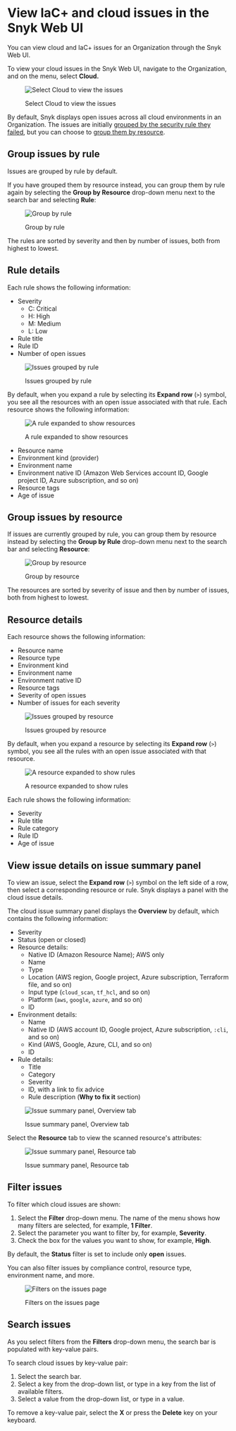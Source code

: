 # View IaC+ and cloud issues in the Snyk Web UI

You can view cloud and IaC+ issues for an Organization through the Snyk Web UI.

To view your cloud issues in the Snyk Web UI, navigate to the Organization, and on the menu, select **Cloud.**

<figure><img src="../../../../.gitbook/assets/snyk-cloud-access-issues-page-3.png" alt="Select Cloud to view the issues"><figcaption><p>Select Cloud to view the issues</p></figcaption></figure>

By default, Snyk displays open issues across all cloud environments in an Organization. The issues are initially [grouped by the security rule they failed](view-cloud-and-integragted-iac-issues-in-the-snyk-web-ui.md#group-cloud-issues-by-rule), but you can choose to [group them by resource](view-cloud-and-integragted-iac-issues-in-the-snyk-web-ui.md#group-cloud-issues-by-resource).

## Group issues by rule

Issues are grouped by rule by default.

If you have grouped them by resource instead, you can group them by rule again by selecting the **Group by Resource** drop-down menu next to the search bar and selecting **Rule**:

<figure><img src="../../../../.gitbook/assets/snyk-cloud-how-to-group-by-rule-3.png" alt="Group by rule"><figcaption><p>Group by rule</p></figcaption></figure>

The rules are sorted by severity and then by number of issues, both from highest to lowest.

## Rule details

Each rule shows the following information:

* Severity
  * C: Critical
  * H: High
  * M: Medium
  * L: Low
* Rule title
* Rule ID
* Number of open issues

<figure><img src="../../../../.gitbook/assets/snyk-cloud-grouped-by-rule-3.png" alt="Issues grouped by rule"><figcaption><p>Issues grouped by rule</p></figcaption></figure>

By default, when you expand a rule by selecting its **Expand row** (`>`) symbol, you see all the resources with an open issue associated with that rule. Each resource shows the following information:

<figure><img src="../../../../.gitbook/assets/snyk-cloud-grouped-by-rule-resource-4.png" alt="A rule expanded to show resources"><figcaption><p>A rule expanded to show resources</p></figcaption></figure>

* Resource name
* Environment kind (provider)
* Environment name
* Environment native ID (Amazon Web Services account ID, Google project ID, Azure subscription, and so on)
* Resource tags
* Age of issue

## Group issues by resource

If issues are currently grouped by rule, you can group them by resource instead by selecting the **Group by Rule** drop-down menu next to the search bar and selecting **Resource**:

<figure><img src="../../../../.gitbook/assets/snyk-cloud-how-to-group-by-resource-3.png" alt="Group by resource"><figcaption><p>Group by resource</p></figcaption></figure>

The resources are sorted by severity of issue and then by number of issues, both from highest to lowest.

## Resource details

Each resource shows the following information:

* Resource name
* Resource type
* Environment kind
* Environment name
* Environment native ID
* Resource tags
* Severity of open issues
* Number of issues for each severity

<figure><img src="../../../../.gitbook/assets/snyk-cloud-grouped-by-resource-3.png" alt="Issues grouped by resource"><figcaption><p>Issues grouped by resource</p></figcaption></figure>

By default, when you expand a resource by selecting its **Expand row** (`>`) symbol, you see all the rules with an open issue associated with that resource.

<figure><img src="../../../../.gitbook/assets/snyk-cloud-grouped-by-resource-rule-4.png" alt="A resource expanded to show rules"><figcaption><p>A resource expanded to show rules</p></figcaption></figure>

Each rule shows the following information:

* Severity
* Rule title
* Rule category
* Rule ID
* Age of issue

## View issue details on issue summary panel

To view an issue, select the **Expand row** (`>`) symbol on the left side of a row, then select a corresponding resource or rule. Snyk displays a panel with the cloud issue details.

The cloud issue summary panel displays the **Overview** by default, which contains the following information:

* Severity
* Status (open or closed)
* Resource details:
  * Native ID (Amazon Resource Name); AWS only
  * Name
  * Type
  * Location (AWS region, Google project, Azure subscription, Terraform file, and so on)
  * Input type (`cloud_scan`, `tf_hcl`, and so on)
  * Platform (`aws`, `google`, `azure`, and so on)
  * ID
* Environment details:
  * Name
  * Native ID (AWS account ID, Google project, Azure subscription, `:cli`, and so on)
  * Kind (AWS, Google, Azure, CLI, and so on)
  * ID
* Rule details:
  * Title
  * Category
  * Severity
  * ID, with a link to fix advice
  * Rule description (**Why to fix it** section)

<figure><img src="../../../../.gitbook/assets/snyk-cloud-issue-panel-overview-2.png" alt="Issue summary panel, Overview tab"><figcaption><p>Issue summary panel, Overview tab</p></figcaption></figure>

Select the **Resource** tab to view the scanned resource's attributes:

<figure><img src="../../../../.gitbook/assets/snyk-cloud-issue-panel-resource-2.png" alt="Issue summary panel, Resource tab"><figcaption><p>Issue summary panel, Resource tab</p></figcaption></figure>

## Filter issues

To filter which cloud issues are shown:

1. Select the **Filter** drop-down menu. The name of the menu shows how many filters are selected, for example, **1 Filter**.
2. Select the parameter you want to filter by, for example, **Severity**.
3. Check the box for the values you want to show, for example, **High**.

By default, the **Status** filter is set to include only **open** issues.

You can also filter issues by compliance control, resource type, environment name, and more.

<figure><img src="../../../../.gitbook/assets/snyk-cloud-issue-filters-4.png" alt="Filters on the issues page"><figcaption><p>Filters on the issues page</p></figcaption></figure>

## Search issues

As you select filters from the **Filters** drop-down menu, the search bar is populated with key-value pairs.

To search cloud issues by key-value pair:

1. Select the search bar.
2. Select a key from the drop-down list, or type in a key from the list of available filters.
3. Select a value from the drop-down list, or type in a value.

To remove a key-value pair, select the **X** or press the **Delete** key on your keyboard.
